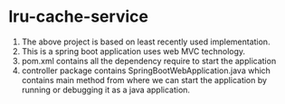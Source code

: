 # lru-cache-service
1. The above project is based on least recently used implementation.
2. This is a spring boot application uses web MVC technology.
3. pom.xml contains all the dependency require to start the application
4. controller package contains SpringBootWebApplication.java which contains main method from where we can start
   the application by running or debugging it as a java application.
